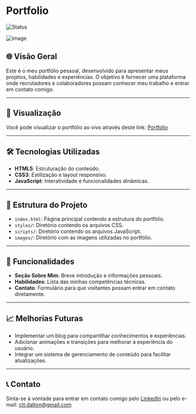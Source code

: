 # Portfolio

![Status](https://img.shields.io/badge/Status-Completed-brightgreen)

![image](https://github.com/user-attachments/assets/f229c845-9b86-4b83-ba8f-dcba4899159d)

## 🌐 Visão Geral

Este é o meu portfólio pessoal, desenvolvido para apresentar meus projetos, habilidades e experiências. O objetivo é fornecer uma plataforma onde recrutadores e colaboradores possam conhecer meu trabalho e entrar em contato comigo.

---

## 🎨 Visualização

Você pode visualizar o portfólio ao vivo através deste link: [Portfolio](https://tondevice.github.io/portfolio/)

---

## 🛠️ Tecnologias Utilizadas

- **HTML5**: Estruturação do conteúdo.
- **CSS3**: Estilização e layout responsivo.
- **JavaScript**: Interatividade e funcionalidades dinâmicas.

---

## 📂 Estrutura do Projeto

- `index.html`: Página principal contendo a estrutura do portfólio.
- `styles/`: Diretório contendo os arquivos CSS.
- `scripts/`: Diretório contendo os arquivos JavaScript.
- `images/`: Diretório com as imagens utilizadas no portfólio.

---

## 🚀 Funcionalidades

- **Seção Sobre Mim**: Breve introdução e informações pessoais.
- **Habilidades**: Lista das minhas competências técnicas.
- **Contato**: Formulário para que visitantes possam entrar em contato diretamente.

---

## 📈 Melhorias Futuras

- Implementar um blog para compartilhar conhecimentos e experiências.
- Adicionar animações e transições para melhorar a experiência do usuário.
- Integrar um sistema de gerenciamento de conteúdo para facilitar atualizações.

---

## 📞 Contato

Sinta-se à vontade para entrar em contato comigo pelo [LinkedIn](https://www.linkedin.com/in/daltonsantos001/) ou pelo e-mail: ctt.dalton@gmail.com

